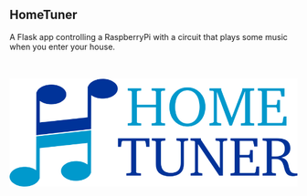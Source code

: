 ## HomeTuner

A Flask app controlling a RaspberryPi with a circuit that plays some music when you enter your house.

<br><br>
![HomeTuner](HomeTuner/static/images/full_blue_cyan.png)

